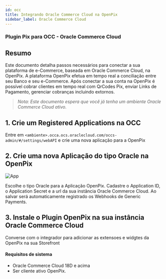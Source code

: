 ```yaml
---
id: occ
title: Integrando Oracle Commerce Cloud na OpenPix
sidebar_label: Oracle Commerce Cloud
---
```


### Plugin Pix para OCC - Oracle Commerce Cloud

## Resumo

Este documento detalha passos necessários para conectar a sua plataforma de e-Commerce, baseada em Oracle Commerce Cloud, na OpenPix. A plataforma OpenPix efetua em tempo real a conciliação entre seu Banco e seu e-Commerce.
Após conectar a sua conta na OpenPix é possível cobrar clientes em tempo real com QrCodes Pix, enviar Links de Pagamento, gerenciar cobranças incluindo extornos.

> *Nota: Este documento espera que você já tenha um ambiente Oracle Commerce Cloud ativo.*

## 1. Crie um Registered Applications na OCC

Entre em `<ambiente>.occa.ocs.oraclecloud.com/occs-admin/#/settings/webAPI` e crie uma nova aplicação para a OpenPix

## 2. Crie uma nova Aplicação do tipo Oracle na OpenPix

![App](/img/ecommerce/occ-app.png)

Escolhe o tipo Oracle para a Aplicação OpenPix. Cadastre o Application ID, o Application Secret e a url da sua instância Oracle Commerce Cloud.
Ao salvar será automaticamente registrado os Webhooks de Generic Payments.

## 3. Instale o Plugin OpenPix na sua instância Oracle Commerce Cloud

Converse com o integrador para adicionar as extensoes e widgtes da OpenPix na sua Storefront

#### Requisitos de sistema

- Oracle Commerce Cloud 18D e acima 
- Ser cliente ativo OpenPix.

